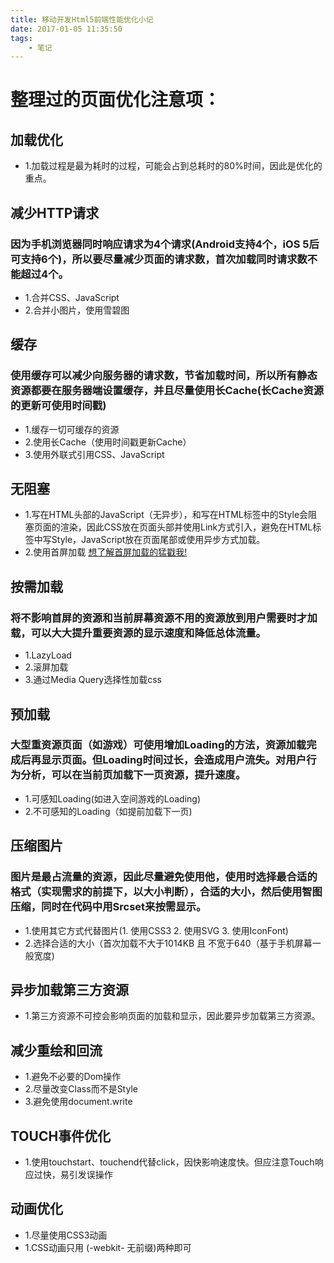 ```yaml
---
title: 移动开发Html5前端性能优化小记
date: 2017-01-05 11:35:50
tags:
    - 笔记
---
```

# 整理过的页面优化注意项：

## 加载优化
* 1.加载过程是最为耗时的过程，可能会占到总耗时的80%时间，因此是优化的重点。

<!-- more --> 
## 减少HTTP请求
### 因为手机浏览器同时响应请求为4个请求(Android支持4个，iOS 5后可支持6个)，所以要尽量减少页面的请求数，首次加载同时请求数不能超过4个。
* 1.合并CSS、JavaScript
* 2.合并小图片，使用雪碧图

## 缓存
### 使用缓存可以减少向服务器的请求数，节省加载时间，所以所有静态资源都要在服务器端设置缓存，并且尽量使用长Cache(长Cache资源的更新可使用时间戳)
* 1.缓存一切可缓存的资源
* 2.使用长Cache（使用时间戳更新Cache）
* 3.使用外联式引用CSS、JavaScript

## 无阻塞
* 1.写在HTML头部的JavaScript（无异步），和写在HTML标签中的Style会阻塞页面的渲染，因此CSS放在页面头部并使用Link方式引入，避免在HTML标签中写Style，JavaScript放在页面尾部或使用异步方式加载。
* 2.使用首屏加载 [想了解首屏加载的猛戳我!](http://www.alloyteam.com/2016/01/points-about-resource-loading/)

## 按需加载
### 将不影响首屏的资源和当前屏幕资源不用的资源放到用户需要时才加载，可以大大提升重要资源的显示速度和降低总体流量。
* 1.LazyLoad
* 2.滚屏加载
* 3.通过Media Query选择性加载css

## 预加载
### 大型重资源页面（如游戏）可使用增加Loading的方法，资源加载完成后再显示页面。但Loading时间过长，会造成用户流失。对用户行为分析，可以在当前页加载下一页资源，提升速度。
* 1.可感知Loading(如进入空间游戏的Loading)
* 2.不可感知的Loading（如提前加载下一页)

## 压缩图片
### 图片是最占流量的资源，因此尽量避免使用他，使用时选择最合适的格式（实现需求的前提下，以大小判断），合适的大小，然后使用智图压缩，同时在代码中用Srcset来按需显示。
* 1.使用其它方式代替图片(1. 使用CSS3 2. 使用SVG 3. 使用IconFont)
* 2.选择合适的大小（首次加载不大于1014KB 且 不宽于640（基于手机屏幕一般宽度)

## 异步加载第三方资源
* 1.第三方资源不可控会影响页面的加载和显示，因此要异步加载第三方资源。

## 减少重绘和回流
* 1.避免不必要的Dom操作
* 2.尽量改变Class而不是Style
* 3.避免使用document.write

## TOUCH事件优化
* 1.使用touchstart、touchend代替click，因快影响速度快。但应注意Touch响应过快，易引发误操作

## 动画优化
* 1.尽量使用CSS3动画
* 1.CSS动画只用 (-webkit- 无前缀)两种即可

